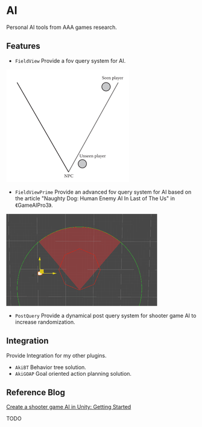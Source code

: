 # AI

Personal AI tools from AAA games research. 

## Features

- `FieldView` Provide a fov query system for AI.


![FieldView](./Images/fov.png)

- `FieldViewPrime` Provide an advanced fov query system for AI based on the article "Naughty Dog: Human Enemy AI In Last of The Us" in 《GameAIPro3》.

![FieldViewPrime](./Images/fov-prime.gif)

- `PostQuery` Provide a dynamical post query system for shooter game AI to increase randomization.

## Integration

Provide Integration for my other plugins.

- `AkiBT` Behavior tree solution.
- `AkiGOAP` Goal oriented action planning solution.

## Reference Blog

[Create a shooter game AI in Unity: Getting Started](https://www.akikurisu.com/blog/posts/make-shooter-game-ai-in-unity-1-2024-07-27/)

TODO